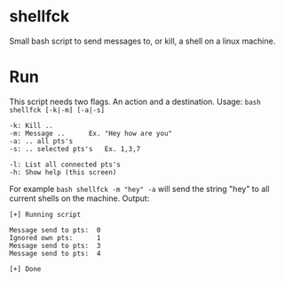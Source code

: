 # shellfck
Small bash script to send messages to, or kill, a shell on a linux machine.

# Run
This script needs two flags. An action and a destination. Usage: `bash shellfck [-k|-m] [-a|-s]`

```
-k:	Kill ..
-m:	Message ..		Ex. "Hey how are you"
-a:	.. all pts's
-s:	.. selected pts's	Ex. 1,3,7

-l:	List all connected pts's
-h:	Show help (this screen)
```

For example `bash shellfck -m "hey" -a` will send the string "hey" to all current shells on the machine. Output:

```
[+] Running script

Message send to pts:  0
Ignored own pts:      1
Message send to pts:  3
Message send to pts:  4

[+] Done
```
